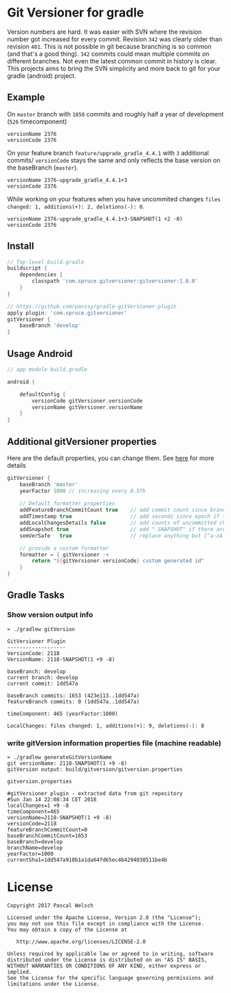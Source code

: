 # Git Versioner for gradle

Version numbers are hard. 
It was easier with SVN where the revision number got increased for every commit. 
Revision `342` was clearly older than revision `401`. 
This is not possible in git because branching is so common (and that's a good thing). 
`342` commits could mean multiple commits on different branches.
Not even the latest common commit in history is clear.
This projects aims to bring the SVN simplicity and more back to git for your gradle (android) project.

## Example

On `master` branch with `1850` commits and roughly half a year of development (`526` timecomponent)
```
versionName 2376
versionCode 2376
```

On your feature branch `feature/upgrade_gradle_4.4.1` with `3` additional commits/
`versionCode` stays the same and only reflects the base version on the baseBranch (`master`).
```
versionName 2376-upgrade_gradle_4.4.1+3
versionCode 2376
```

While working on your features when you have uncommited changes `files changed: 1, additions(+): 2, deletions(-): 0`.
```
versionName 2376-upgrade_gradle_4.4.1+3-SNAPSHOT(1 +2 -0)
versionCode 2376
```

## Install

```gradle
// Top-level build.gradle
buildscript {
    dependencies {
        classpath 'com.spruce.gitversioner:gitversioner:1.0.0'
    }
}

// https://github.com/passsy/gradle-gitVersioner-plugin
apply plugin: 'com.spruce.gitversioner'
gitVersioner {
    baseBranch 'develop'
}
```

## Usage Android

```gradle
// app module build.gradle

android {

    defaultConfig {
        versionCode gitVersioner.versionCode
        versionName gitVersioner.versionName
    }
}
```

## Additional gitVersioner properties

Here are the default properties, you can change them. See [here](https://github.com/spruceholdings/gradle-gitVersioner-plugin/blob/master/gitversioner/src/main/kotlin/com/spruce/gitversioner/GitVersioner.kt) for more details

```gradle 
gitVersioner {
    baseBranch 'master'
    yearFactor 1000 // increasing every 8.57h
    
    // Default formatter properties
    addFeatureBranchCommitCount true    // add commit count since branch from master ex: "-3"
    addTimestamp true                   // add seconds since epoch if there are local changes ex: "-1563323817"
    addLocalChangesDetails false        // add counts of uncommitted changes ex: "(1 +4 -3)"
    addSnapshot true                    // add "-SNAPSHOT" if there are local changes
    semVerSafe   true                   // replace anything but [^a-zA-Z0-9-] with "-", for interop with tools like NPM

    // provide a custom formatter
    formatter = { gitVersioner ->
        return "${gitVersioner.versionCode} custom generated id"
    }
}

```

## Gradle Tasks

### Show version output info
```
> ./gradlew gitVersion

GitVersioner Plugin
-------------------
VersionCode: 2118
VersionName: 2118-SNAPSHOT(1 +9 -8)

baseBranch: develop
current branch: develop
current commit: 1dd547a

baseBranch commits: 1653 (423e113..1dd547a)
featureBranch commits: 0 (1dd547a..1dd547a)

timeComponent: 465 (yearFactor:1000)

LocalChanges: files changed: 1, additions(+): 9, deletions(-): 8
```

### write gitVersion information properties file (machine readable)

```
> ./gradlew generateGitVersionName
git versionName: 2118-SNAPSHOT(1 +9 -8)
gitVersion output: build/gitversion/gitversion.properties
```

`gitversion.properties`
```
#gitVersioner plugin - extracted data from git repository
#Sun Jan 14 22:08:34 CET 2018
localChanges=1 +9 -8
timeComponent=465
versionName=2118-SNAPSHOT(1 +9 -8)
versionCode=2118
featureBranchCommitCount=0
baseBranchCommitCount=1653
baseBranch=develop
branchName=develop
yearFactor=1000
currentSha1=1dd547a910b1a1da64fd65ec4b4294030511be4b
```


# License

```
Copyright 2017 Pascal Welsch

Licensed under the Apache License, Version 2.0 (the "License");
you may not use this file except in compliance with the License.
You may obtain a copy of the License at

   http://www.apache.org/licenses/LICENSE-2.0

Unless required by applicable law or agreed to in writing, software
distributed under the License is distributed on an "AS IS" BASIS,
WITHOUT WARRANTIES OR CONDITIONS OF ANY KIND, either express or implied.
See the License for the specific language governing permissions and
limitations under the License.
```

